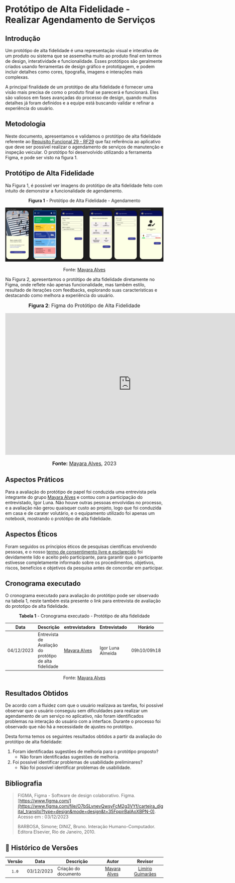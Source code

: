 # Protótipo de Alta Fidelidade - Realizar Agendamento de Serviços

## Introdução

Um protótipo de alta fidelidade é uma representação visual e interativa de um produto ou sistema que se assemelha muito ao produto final em termos de design, interatividade e funcionalidade. Esses protótipos são geralmente criados usando ferramentas de design gráfico e prototipagem, e podem incluir detalhes como cores, tipografia, imagens e interações mais complexas.

A principal finalidade de um protótipo de alta fidelidade é fornecer uma visão mais precisa de como o produto final se parecerá e funcionará. Eles são valiosos em fases avançadas do processo de design, quando muitos detalhes já foram definidos e a equipe está buscando validar e refinar a experiência do usuário.

## Metodologia

Neste documento, apresentamos e validamos o protótipo de alta fidelidade referente ao [Requisito Funcional 29 - RF29](https://requisitos-de-software.github.io/2023.2-Carteira_Digital_de_Transito/elicita%C3%A7%C3%A3o/requisitos_elicitados/)  que faz referência ao aplicativo que deve ser possível realizar o agendamento de serviços de manutenção e inspeção veicular. O protótipo foi desenvolvido utilizando a ferramenta Figma, e pode ser visto na figura 1.


## Protótipo de Alta Fidelidade

Na Figura 1, é possível ver imagens do protótipo de alta fidelidade feito com intuito de demonstrar a funcionalidade de agendamento.

<center>

**Figura 1** - Protótipo de Alta Fidelidade - Agendamento

![Protótipo de Alta Fidelidade - Agendamento](../../assets/Agendamento.PNG)

Fonte: [Mayara Alves](https://github.com/Mayara-tech) 
</center>

Na Figura 2, apresentamos o protótipo de alta fidelidade diretamente no Figma, onde reflete não apenas funcionalidade, mas também estilo, resultado de iterações com feedbacks, explorando suas características e destacando como melhora a experiência do usuário.

<div align="center">

<font size="3"><b>Figura 2</b>: Figma do Protótipo de Alta Fidelidade</font>

<iframe style="border: 1px solid rgba(0, 0, 0, 0.1);" width="800" height="450" src="https://www.figma.com/embed?embed_host=share&url=https%3A%2F%2Fwww.figma.com%2Ffile%2FO7bSLvnevQwsyFcM2g3VYf%2Fcarteira_digital_transito%3Ftype%3Ddesign%26node-id%3D0%253A1%26mode%3Ddesign%26t%3DPyIeE1XIjhxocTnK-1" allowfullscreen></iframe>

<font size="3"><b>Fonte:</b> <a href="https://github.com/Mayara-tech">Mayara Alves</a>, 2023</p></font>

</div>

## Aspectos Práticos

Para a avaliação do protótipo de papel foi conduzida uma entrevista pela integrante do grupo [Mayara Alves](https://github.com/Mayara-tech) e contou com a participação do entrevistado, Igor Luna. Não houve outras pessoas envolvidas no processo, e a avaliação não gerou quaisquer custo ao projeto, logo que foi conduzida em casa e de carater volutário, e o equipamento utilizado foi apenas um notebook, mostrando o protótipo de alta fidelidade.

## Aspectos Éticos

Foram seguidos os príncipios éticos de pesquisas científicas envolvendo pessoas, e o nosso [termo de consentimento livre e esclarecido](https://github.com/Requisitos-de-Software/2023.2-Carteira_Digital_de_Transito/blob/main/docs/elicita%C3%A7%C3%A3o/Termo%20de%20Consentimento.pdf) foi devidamente lido e aceito pelo participante, para garantir que o participante estivesse completamente informado sobre os procedimentos, objetivos, riscos, benefícios e objetivos da pesquisa antes de concordar em participar. 

## Cronograma executado

O cronograma executado para avaliação do protótipo pode ser observado na tabela 1, neste também esta presente o link para entrevista de avaliação do prototipo de alta fidelidade.

<center>

**Tabela 1** - Cronograma executado - Protótipo de alta fidelidade

| Data | Descrição | entrevistadora |  Entrevistado | Horário | Entrevista
| --- | ---------------------| ---------------------- |---------------------| ---------------------- | ---------------------------- |
| 04/12/2023 | Entrevista de Avaliação do protótipo de alta fidelidade | [Mayara Alves](https://github.com/Mayara-tech) | Igor Luna Almeida | 09h10/09h18  | [link](https://youtu.be/VnHYa7CGyJU)

Fonte: [Mayara Alves](https://github.com/Mayara-tech) 
</center>


## Resultados Obtidos

De acordo com a fluidez com que o usuário realizava as tarefas, foi possível observar que o usuário conseguiu sem dificuldades para realizar um agendamento de um serviço no aplicativo, não foram identificados problemas na interação do usuário com a interface. Durante o processo foi observado que não há a necessidade de ajustes no protótipo.

Desta forma temos os seguintes resultados obtidos a partir da avaliação do protótipo de alta fidelidade:

1. Foram identificadas sugestões de melhoria para o protótipo proposto?
     - Não foram identificadas sugestões de melhoria.
2. Foi possível identificar problemas de usabilidade preliminares?
    - Não foi possível identificar problemas de usabilidade.

## Bibliografia 

> FIGMA, Figma - Software de design colaborativo. Figma. [https://www.figma.com/](https://www.figma.com/file/O7bSLvnevQwsyFcM2g3VYf/carteira_digital_transito?type=design&mode=design&t=35FppirBalAoXBPN-0). Acesso em : 03/12/2023
>
> BARBOSA, Simone; DINIZ, Bruno. Interação Humano-Computador. Editora Elsevier, Rio de Janeiro, 2010.

## 📑 Histórico de Versões

| Versão | Data       | Descrição            |                       Autor                        |                     Revisor                      |
| :----: | ---------- | -------------------- | :------------------------------------------------: | :----------------------------------------------: |
| `1.0`  | 03/12/2023 |  Criação do documento |  [Mayara Alves](https://github.com/Mayara-tech)    | [Limírio Guimarães](https://github.com/LimirioGuimaraes) |
